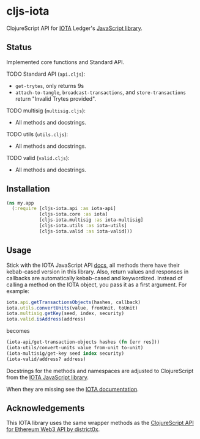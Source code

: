 # cljs-iota

ClojureScript API for [IOTA](https://iota.org/) Ledger's [JavaScript library](https://github.com/iotaledger/iota.lib.js/).

## Status

Implemented core functions and Standard API.

TODO Standard API (`api.cljs`):
- `get-trytes`, only returns 9s
- `attach-to-tangle`, `broadcast-transactions`, and `store-transactions`
  return "Invalid Trytes provided".

TODO multisig (`multisig.cljs`):
- All methods and docstrings.

TODO utils (`utils.cljs`):
- All methods and docstrings.

TODO valid (`valid.cljs`):
- All methods and docstrings.

## Installation

```clojure
(ns my.app
  (:require [cljs-iota.api :as iota-api]
            [cljs-iota.core :as iota]
            [cljs-iota.multisig :as iota-multisig]
            [cljs-iota.utils :as iota-utils]
            [cljs-iota.valid :as iota-valid]))
```

## Usage
Stick with the IOTA JavaScript API [docs](https://github.com/iotaledger/iota.lib.js#iotaapi), all methods there have their kebab-cased version in this library. Also, return values and responses in callbacks are automatically kebab-cased and keywordized. Instead of calling a method on the IOTA object, you pass it as a first argument. For example:

```javascript
iota.api.getTransactionsObjects(hashes, callback)
iota.utils.convertUnits(value, fromUnit, toUnit)
iota.multisig.getKey(seed, index, security)
iota.valid.isAddress(address)
```
becomes

```clojure
(iota-api/get-transaction-objects hashes (fn [err res]))
(iota-utils/convert-units value from-unit to-unit)
(iota-multisig/get-key seed index security)
(iota-valid/address? address)
```

Docstrings for the methods and namespaces are adjusted to ClojureScript from the [IOTA JavaScript library](https://github.com/iotaledger/iota.lib.js#iota-javascript-library).

When they are missing see the [IOTA documentation](https://iota.readme.io/v1.2.0/reference).

## Acknowledgements

This IOTA library uses the same wrapper methods as the [ClojureScript API for Ethereum Web3 API by district0x](https://github.com/district0x/cljs-web3).
